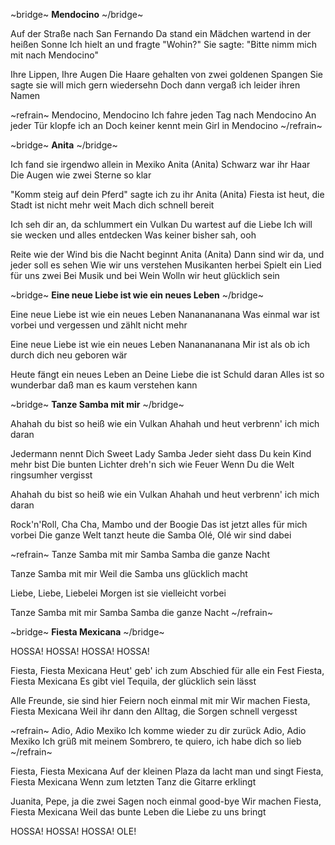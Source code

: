 ~bridge~
**Mendocino**
~/bridge~

Auf der Straße nach San Fernando 
Da stand ein Mädchen wartend in der heißen Sonne 
Ich hielt an und fragte "Wohin?" 
Sie sagte: "Bitte nimm mich mit nach Mendocino" 

Ihre Lippen, Ihre Augen 
Die Haare gehalten von zwei goldenen Spangen 
Sie sagte sie will mich gern wiedersehn 
Doch dann vergaß ich leider ihren Namen 

~refrain~
Mendocino, Mendocino 
Ich fahre jeden Tag nach Mendocino 
An jeder Tür klopfe ich an 
Doch keiner kennt mein Girl in Mendocino 
~/refrain~

~bridge~
**Anita**
~/bridge~

Ich fand sie irgendwo allein in Mexiko 
Anita (Anita) 
Schwarz war ihr Haar 
Die Augen wie zwei Sterne so klar 

"Komm steig auf dein Pferd" sagte ich zu ihr 
Anita (Anita) 
Fiesta ist heut, die Stadt ist nicht mehr weit 
Mach dich schnell bereit 

Ich seh dir an, da schlummert ein Vulkan 
Du wartest auf die Liebe 
Ich will sie wecken und alles entdecken 
Was keiner bisher sah, ooh 

Reite wie der Wind bis die Nacht beginnt 
Anita (Anita) 
Dann sind wir da, und jeder soll es sehen 
Wie wir uns verstehen 
Musikanten herbei 
Spielt ein Lied für uns zwei 
Bei Musik und bei Wein 
Wolln wir heut glücklich sein 

~bridge~
**Eine neue Liebe ist wie ein neues Leben**
~/bridge~

Eine neue Liebe ist wie ein neues Leben 
Nananananana 
Was einmal war ist vorbei und vergessen und zählt 
nicht mehr 

Eine neue Liebe ist wie ein neues Leben 
Nananananana 
Mir ist als ob ich durch dich neu geboren wär 

Heute fängt ein neues Leben an 
Deine Liebe die ist Schuld daran 
Alles ist so wunderbar daß man es kaum verstehen 
kann 

~bridge~
**Tanze Samba mit mir**
~/bridge~

Ahahah du bist so heiß wie ein Vulkan 
Ahahah und heut verbrenn' ich mich daran 

Jedermann nennt Dich Sweet Lady Samba 
Jeder sieht dass Du kein Kind mehr bist 
Die bunten Lichter dreh'n sich wie Feuer 
Wenn Du die Welt ringsumher vergisst 

Ahahah du bist so heiß wie ein Vulkan 
Ahahah und heut verbrenn' ich mich daran 

Rock'n'Roll, Cha Cha, Mambo und der Boogie 
Das ist jetzt alles für mich vorbei 
Die ganze Welt tanzt heute die Samba 
Olé, Olé wir sind dabei 

~refrain~
Tanze Samba mit mir 
Samba Samba die ganze Nacht 

Tanze Samba mit mir 
Weil die Samba uns glücklich macht 

Liebe, Liebe, Liebelei 
Morgen ist sie vielleicht vorbei 

Tanze Samba mit mir 
Samba Samba die ganze Nacht 
~/refrain~

~bridge~
**Fiesta Mexicana**
~/bridge~ 

HOSSA! HOSSA! HOSSA! HOSSA! 

Fiesta, Fiesta Mexicana 
Heut' geb' ich zum Abschied für alle ein Fest 
Fiesta, Fiesta Mexicana 
Es gibt viel Tequila, der glücklich sein lässt 

Alle Freunde, sie sind hier 
Feiern noch einmal mit mir 
Wir machen Fiesta, Fiesta Mexicana 
Weil ihr dann den Alltag, die Sorgen schnell 
vergesst 

~refrain~
Adio, Adio Mexiko 
Ich komme wieder zu dir zurück 
Adio, Adio Mexiko 
Ich grüß mit meinem Sombrero, te quiero, ich habe 
dich so lieb 
~/refrain~

Fiesta, Fiesta Mexicana 
Auf der kleinen Plaza da lacht man und singt 
Fiesta, Fiesta Mexicana 
Wenn zum letzten Tanz die Gitarre erklingt 

Juanita, Pepe, ja die zwei 
Sagen noch einmal good-bye 
Wir machen Fiesta, Fiesta Mexicana 
Weil das bunte Leben die Liebe zu uns bringt 

HOSSA! HOSSA! HOSSA! OLE!